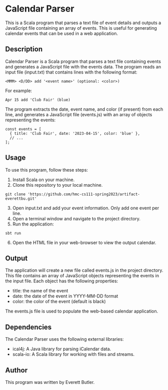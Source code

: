 # Calendar Parser

This is a Scala program that parses a text file of event details and outputs a JavaScript file containing an array of events. This is useful for generating calendar events that can be used in a web application.

## Description
Calendar Parser is a Scala program that parses a text file containing events and generates a JavaScript file with the events data. The program reads an input file (input.txt) that contains lines with the following format:
```
<MMM> <D/DD> add '<event name>' (optional: <color>) 
```
For example:
```
Apr 15 add 'Club Fair' (blue)
```
The program extracts the date, event name, and color (if present) from each line, and generates a JavaScript file (events.js) with an array of objects representing the events:
```
const events = [
  { title: 'Club Fair', date: '2023-04-15', color: 'blue' },
  // ...
];
```

## Usage
To use this program, follow these steps:

1. Install Scala on your machine.
2. Clone this repository to your local machine.
```
git clone 'https://github.com/hmc-cs111-spring2023/artifact-everettbu.git'
```
3. Open input.txt and add your event information. Only add one event per line.
4. Open a terminal window and navigate to the project directory.
5. Run the application: 
```
sbt run
```
6. Open the HTML file in your web-browser to view the output calendar.


## Output
The application will create a new file called events.js in the project directory. This file contains an array of JavaScript objects representing the events in the input file. Each object has the following properties:

- title: the name of the event
- date: the date of the event in YYYY-MM-DD format
- color: the color of the event (default is black)

The events.js file is used to populate the web-based calendar application.

## Dependencies
The Calendar Parser uses the following external libraries:

- ical4j: A Java library for parsing iCalendar data.
- scala-io: A Scala library for working with files and streams.

## Author
This program was written by Everett Butler.
